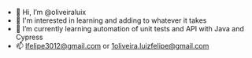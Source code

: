 - 👋 Hi, I’m @oliveiraluix
- 👀 I'm interested in learning and adding to whatever it takes
- 🌱 I’m currently learning automation of unit tests and API with Java and Cypress
- 📫 lfelipe3012@gmail.com or 1oliveira.luizfelipe@gmail.com

<!---
oliveiraluix/oliveiraluix is a ✨ special ✨ repository because its `README.md` (this file) appears on your GitHub profile.
You can click the Preview link to take a look at your changes.
--->

